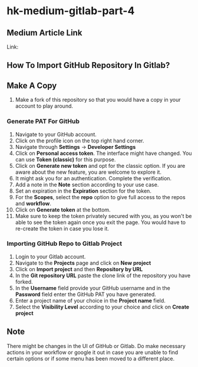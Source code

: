 # hk-medium-gitlab-part-4

## Medium Article Link

Link: 

## How To Import GitHub Repository In Gitlab?

## Make A Copy

1. Make a fork of this repository so that you would have a copy in your account to play around.

### Generate PAT For GitHub

1. Navigate to your GitHub account.
2. Click on the profile icon on the top right hand corner.
3. Navigate through **Settings** -> **Developer Settings**
4. Click on **Personal access token**. The interface might have changed. You can use **Token (classic)** for this purpose.
5. Click on **Generate new token** and opt for the classic option. If you are aware about the new feature, you are welcome to explore it.
6. It might ask you for an authentication. Complete the verification.
7. Add a note in the **Note** section according to your use case.
8. Set an expiration in the **Expiration** section for the token.
9. For the **Scopes**, select the **repo** option to give full access to the repos and **workflow**.
10. Click on **Generate token** at the bottom.
11. Make sure to keep the token privately secured with you, as you won't be able to see the token again once you exit the page. You would have to re-create the token in case you lose it.

### Importing GitHub Repo to Gitlab Project

1. Login to your Gitlab account.
2. Navigate to the **Projects** page and click on **New project**
3. Click on **Import project** and then **Repository by URL**
4. In the **Git repository URL** paste the clone link of the repository you have forked.
5. In the **Username** field provide your GitHub username and in the **Password** field enter the GitHub PAT you have generated.
6. Enter a project name of your choice in the **Project name** field.
7. Select the **Visibility Level** according to your choice and click on **Create project**

## Note

There might be changes in the UI of GitHub or Gitlab. Do make necessary actions in your workflow or google it out in case you are unable to find certain options or if some menu has been moved to a different place.
